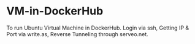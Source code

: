 # VM-in-DockerHub
To run Ubuntu Virtual Machine in DockerHub. Login via ssh, Getting IP &amp; Port via write.as, Reverse Tunneling through serveo.net.
